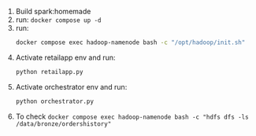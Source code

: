 1. Build spark:homemade
2. run: `docker compose up -d`
3. run:
   ```bash
   docker compose exec hadoop-namenode bash -c "/opt/hadoop/init.sh"
   ```
4. Activate retailapp env and run:
   ```bash
   python retailapp.py
   ```
5. Activate orchestrator env and run:
   ```bash
   python orchestrator.py
   ```
6. To check `docker compose exec hadoop-namenode bash -c "hdfs dfs -ls /data/bronze/ordershistory"`